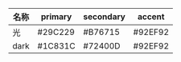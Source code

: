 | 名称  | primary | secondary | accent |
| --- | ------- | --------- | ------ |
| 光 | #29C229 | #B76715 | #92EF92 |
| dark | #1C831C | #72400D | #92EF92 |
